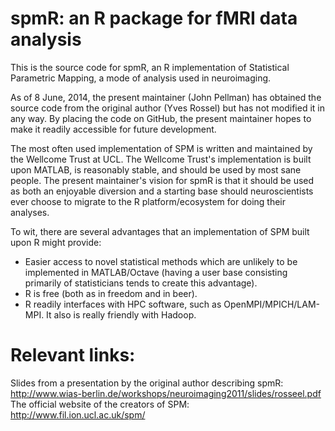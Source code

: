 # spmR: an R package for fMRI data analysis

This is the source code for spmR, an R implementation of Statistical Parametric Mapping, a mode of analysis used in neuroimaging.  

As of 8 June, 2014, the present maintainer (John Pellman) has obtained the source code from the original author (Yves Rossel) but has not modified it in any way.  By placing the code on GitHub, the present maintainer hopes to make it readily accessible for future development.

The most often used implementation of SPM is written and maintained by the Wellcome Trust at UCL.  The Wellcome Trust's implementation is built upon MATLAB, is reasonably stable, and should be used by most sane people.  The present maintainer's vision for spmR is that it should be used as both an enjoyable diversion and a starting base should neuroscientists ever choose to migrate to the R platform/ecosystem for doing their analyses.

To wit, there are several advantages that an implementation of SPM built upon R might provide:
* Easier access to novel statistical methods which are unlikely to be implemented in MATLAB/Octave (having a user base consisting primarily of statisticians tends to create this advantage).
* R is free (both as in freedom and in beer).
* R readily interfaces with HPC software, such as OpenMPI/MPICH/LAM-MPI.  It also is really friendly with Hadoop.

# Relevant links:
Slides from a presentation by the original author describing spmR: http://www.wias-berlin.de/workshops/neuroimaging2011/slides/rosseel.pdf
The official website of the creators of SPM: http://www.fil.ion.ucl.ac.uk/spm/
